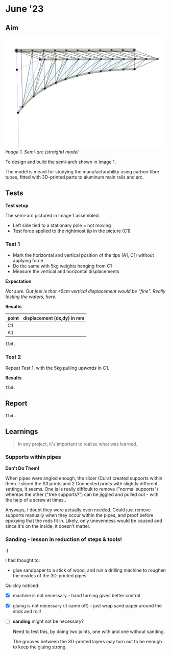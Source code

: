 # June '23

## Aim

![](.images/semi-arc.png)
*Image 1. Semi-arc (straight) model*

To design and build the semi-arch shown in Image 1.

The model is meant for studying the manufacturability using carbon fibre tubes, fitted with 3D-printed parts to aluminum main rails and arc.

## Tests

**Test setup**

The semi-arc pictured in Image 1 assembled. 

- Left side tied to a stationary pole = not moving
- Test force applied to the rightmost tip in the picture (C1)

### Test 1

- Mark the horizontal and vertical position of the tips (A1, C1) without applying force
- Do the same with 5kg weights hanging from C1
- Measure the vertical and horizontal displacements

**Expectation**

*Not sure. Gut feel is that <5cm vertical displacement would be "fine". Really testing the waters, here.*

**Results**

| point                      | displacement (dx,dy) in mm |
|----------------------------|----------------------------|
| C1 |                            |
| A1 |                            |

<pre>tbd.</pre>

### Test 2

Repeat Test 1, with the 5kg pulling *upwards* in C1.

**Results**

<pre>tbd.</pre>

## Report

<pre>tbd.</pre>

<!-- Video would have e.g.
- components and costs 
- learnings

Based on the video, one should be able to replicate the work.
-->

## Learnings

>In any project, it's important to realize what was learned.

### Supports within pipes

**Don't Do Them!**

When pipes were angled enough, the slicer (Cura) created supports within them. I sliced the S3 prints and 2 Connected prints with slightly different settings, it seems. One is is really difficult to remove ("normal supports") whereas the other ("tree supports?") can be jiggled and pulled out - with the help of a screw at times..

Anyways, I doubt they were actually even needed. Could just remove supports manually when they occur within the pipes, and proof before epoxying that the rods fit in. Likely, only unevenness would be caused and since it's on the inside, it doesn't matter.


### Sanding - lesson in reduction of steps & tools!

:)

I had thought to:

- glue sandpaper to a stick of wood, and run a drilling machine to roughen the insides of the 3D-printed pipes

Quickly noticed:

- [x] machine is not necessary - hand turning gives better control
- [x] gluing is not necessary (it came off) - just wrap sand paper around the stick and roll!
- [ ] **sanding** might not be necessary?

   Need to test this, by doing two joints, one with and one without sanding.
   
   The grooves between the 3D-printed layers may turn out to be enough to keep the gluing strong.
